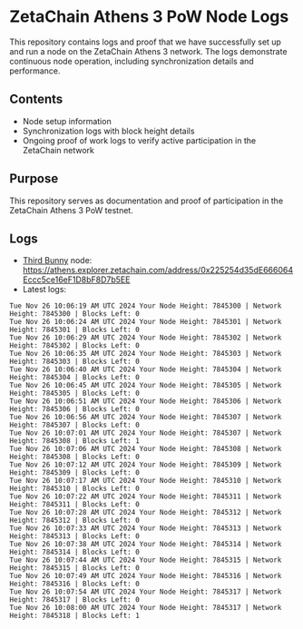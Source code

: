 # ZetaChain Athens 3 PoW Node Logs
This repository contains logs and proof that we have successfully set up and run a node on the ZetaChain Athens 3 network. The logs demonstrate continuous node operation, including synchronization details and performance.

## Contents
- Node setup information
- Synchronization logs with block height details
- Ongoing proof of work logs to verify active participation in the ZetaChain network

## Purpose
This repository serves as documentation and proof of participation in the ZetaChain Athens 3 PoW testnet.

## Logs

- [Third Bunny](https://thirdbunny.xyz/) node: https://athens.explorer.zetachain.com/address/0x225254d35dE666064Eccc5ce16eF1D8bF8D7b5EE
- Latest logs:
```
Tue Nov 26 10:06:19 AM UTC 2024 Your Node Height: 7845300 | Network Height: 7845300 | Blocks Left: 0
Tue Nov 26 10:06:24 AM UTC 2024 Your Node Height: 7845301 | Network Height: 7845301 | Blocks Left: 0
Tue Nov 26 10:06:29 AM UTC 2024 Your Node Height: 7845302 | Network Height: 7845302 | Blocks Left: 0
Tue Nov 26 10:06:35 AM UTC 2024 Your Node Height: 7845303 | Network Height: 7845303 | Blocks Left: 0
Tue Nov 26 10:06:40 AM UTC 2024 Your Node Height: 7845304 | Network Height: 7845304 | Blocks Left: 0
Tue Nov 26 10:06:45 AM UTC 2024 Your Node Height: 7845305 | Network Height: 7845305 | Blocks Left: 0
Tue Nov 26 10:06:51 AM UTC 2024 Your Node Height: 7845306 | Network Height: 7845306 | Blocks Left: 0
Tue Nov 26 10:06:56 AM UTC 2024 Your Node Height: 7845307 | Network Height: 7845307 | Blocks Left: 0
Tue Nov 26 10:07:01 AM UTC 2024 Your Node Height: 7845307 | Network Height: 7845308 | Blocks Left: 1
Tue Nov 26 10:07:06 AM UTC 2024 Your Node Height: 7845308 | Network Height: 7845308 | Blocks Left: 0
Tue Nov 26 10:07:12 AM UTC 2024 Your Node Height: 7845309 | Network Height: 7845309 | Blocks Left: 0
Tue Nov 26 10:07:17 AM UTC 2024 Your Node Height: 7845310 | Network Height: 7845310 | Blocks Left: 0
Tue Nov 26 10:07:22 AM UTC 2024 Your Node Height: 7845311 | Network Height: 7845311 | Blocks Left: 0
Tue Nov 26 10:07:28 AM UTC 2024 Your Node Height: 7845312 | Network Height: 7845312 | Blocks Left: 0
Tue Nov 26 10:07:33 AM UTC 2024 Your Node Height: 7845313 | Network Height: 7845313 | Blocks Left: 0
Tue Nov 26 10:07:38 AM UTC 2024 Your Node Height: 7845314 | Network Height: 7845314 | Blocks Left: 0
Tue Nov 26 10:07:44 AM UTC 2024 Your Node Height: 7845315 | Network Height: 7845315 | Blocks Left: 0
Tue Nov 26 10:07:49 AM UTC 2024 Your Node Height: 7845316 | Network Height: 7845316 | Blocks Left: 0
Tue Nov 26 10:07:54 AM UTC 2024 Your Node Height: 7845317 | Network Height: 7845317 | Blocks Left: 0
Tue Nov 26 10:08:00 AM UTC 2024 Your Node Height: 7845317 | Network Height: 7845318 | Blocks Left: 1
```
